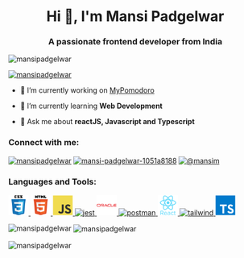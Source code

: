 <h1 align="center">Hi 👋, I'm Mansi Padgelwar</h1>
<h3 align="center">A passionate frontend developer from India</h3>

<p align="left"> <img src="https://komarev.com/ghpvc/?username=mansipadgelwar&label=Profile%20views&color=0e75b6&style=flat" alt="mansipadgelwar" /> </p>

<p align="left"> <a href="https://twitter.com/mansipadgelwar" target="blank"><img src="https://img.shields.io/twitter/follow/mansipadgelwar?logo=twitter&style=for-the-badge" alt="mansipadgelwar" /></a> </p>

- 🔭 I’m currently working on [MyPomodoro](https://github.com/mansipadgelwar/mypomodoro)

- 🌱 I’m currently learning **Web Development**

- 💬 Ask me about **reactJS, Javascript and Typescript**

<h3 align="left">Connect with me:</h3>
<p align="left">
<a href="https://twitter.com/mansipadgelwar" target="blank"><img align="center" src="https://raw.githubusercontent.com/rahuldkjain/github-profile-readme-generator/master/src/images/icons/Social/twitter.svg" alt="mansipadgelwar" height="30" width="40" /></a>
<a href="https://linkedin.com/in/mansi-padgelwar-1051a8188" target="blank"><img align="center" src="https://raw.githubusercontent.com/rahuldkjain/github-profile-readme-generator/master/src/images/icons/Social/linked-in-alt.svg" alt="mansi-padgelwar-1051a8188" height="30" width="40" /></a>
<a href="https://hashnode.com/@mansim" target="blank"><img align="center" src="https://raw.githubusercontent.com/rahuldkjain/github-profile-readme-generator/master/src/images/icons/Social/hashnode.svg" alt="@mansim" height="30" width="40" /></a>
</p>

<h3 align="left">Languages and Tools:</h3>
<p align="left"> <a href="https://www.w3schools.com/css/" target="_blank" rel="noreferrer"> <img src="https://raw.githubusercontent.com/devicons/devicon/master/icons/css3/css3-original-wordmark.svg" alt="css3" width="40" height="40"/> </a> <a href="https://www.w3.org/html/" target="_blank" rel="noreferrer"> <img src="https://raw.githubusercontent.com/devicons/devicon/master/icons/html5/html5-original-wordmark.svg" alt="html5" width="40" height="40"/> </a> <a href="https://developer.mozilla.org/en-US/docs/Web/JavaScript" target="_blank" rel="noreferrer"> <img src="https://raw.githubusercontent.com/devicons/devicon/master/icons/javascript/javascript-original.svg" alt="javascript" width="40" height="40"/> </a> <a href="https://jestjs.io" target="_blank" rel="noreferrer"> <img src="https://www.vectorlogo.zone/logos/jestjsio/jestjsio-icon.svg" alt="jest" width="40" height="40"/> </a> <a href="https://www.oracle.com/" target="_blank" rel="noreferrer"> <img src="https://raw.githubusercontent.com/devicons/devicon/master/icons/oracle/oracle-original.svg" alt="oracle" width="40" height="40"/> </a> <a href="https://postman.com" target="_blank" rel="noreferrer"> <img src="https://www.vectorlogo.zone/logos/getpostman/getpostman-icon.svg" alt="postman" width="40" height="40"/> </a> <a href="https://reactjs.org/" target="_blank" rel="noreferrer"> <img src="https://raw.githubusercontent.com/devicons/devicon/master/icons/react/react-original-wordmark.svg" alt="react" width="40" height="40"/> </a> <a href="https://tailwindcss.com/" target="_blank" rel="noreferrer"> <img src="https://www.vectorlogo.zone/logos/tailwindcss/tailwindcss-icon.svg" alt="tailwind" width="40" height="40"/> </a> <a href="https://www.typescriptlang.org/" target="_blank" rel="noreferrer"> <img src="https://raw.githubusercontent.com/devicons/devicon/master/icons/typescript/typescript-original.svg" alt="typescript" width="40" height="40"/> </a> </p>

<p><img align="left" src="https://github-readme-stats.vercel.app/api/top-langs?username=mansipadgelwar&show_icons=true&locale=en&layout=compact" alt="mansipadgelwar" /></p>

<p>&nbsp;<img align="center" src="https://github-readme-stats.vercel.app/api?username=mansipadgelwar&show_icons=true&locale=en" alt="mansipadgelwar" /></p>

<p><img align="center" src="https://github-readme-streak-stats.herokuapp.com/?user=mansipadgelwar&" alt="mansipadgelwar" /></p>
